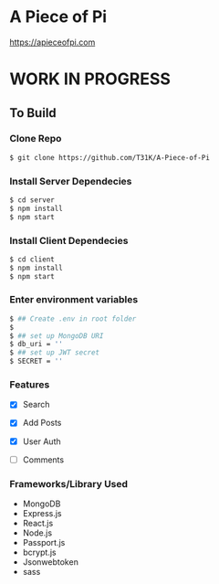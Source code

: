 # A Piece of Pi
https://apieceofpi.com

# WORK IN PROGRESS

## To Build

### Clone Repo
```sh
$ git clone https://github.com/T31K/A-Piece-of-Pi
```

### Install Server Dependecies
```sh
$ cd server
$ npm install 
$ npm start
```

### Install Client Dependecies
```sh
$ cd client
$ npm install
$ npm start
```

### Enter environment variables
```sh
$ ## Create .env in root folder
$ 
$ ## set up MongoDB URI
$ db_uri = ''
$ ## set up JWT secret
$ SECRET = ''
```

### Features
- [x] Search
- [x] Add Posts
- [x] User Auth
- [ ] Comments


### Frameworks/Library Used
- MongoDB
- Express.js
- React.js
- Node.js
- Passport.js
- bcrypt.js
- Jsonwebtoken
- sass
